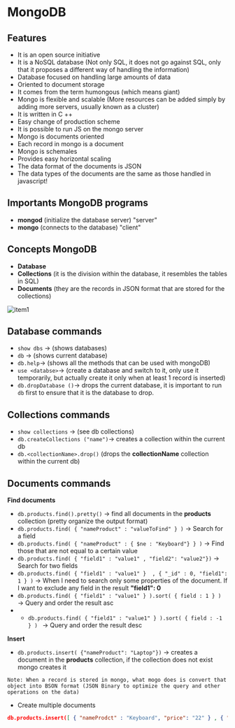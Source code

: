 # MongoDB

## Features

- It is an open source initiative
- It is a NoSQL database (Not only SQL, it does not go against SQL, only that it proposes a different way of handling the information)
- Database focused on handling large amounts of data
- Oriented to document storage
- It comes from the term humongous (which means giant)
- Mongo is flexible and scalable (More resources can be added simply by adding more servers, usually known as a cluster)
- It is written in C ++
- Easy change of production scheme
- It is possible to run JS on the mongo server
- Mongo is documents oriented
- Each record in mongo is a document
- Mongo is schemales
- Provides easy horizontal scaling
- The data format of the documents is JSON
- The data types of the documents are the same as those handled in javascript!

## Importants MongoDB programs

- **mongod** (initialize the database server) "server"
- **mongo** (connects to the database) "client"

## Concepts MongoDB
- **Database** 
- **Collections** (it is the division within the database, it resembles the tables in SQL)
- **Documents** (they are the records in JSON format that are stored for the collections)

![item1](https://user-images.githubusercontent.com/13514156/126917325-2a122652-5c40-41b1-8ba5-112496413c27.png)

## Database commands
- ```show dbs``` -> (shows databases)
- ```db``` -> (shows current database)
- ```db.help```-> (shows all the methods that can be used with mongoDB)
- ```use <databse>```-> (create a database and switch to it, only use it temporarily, but actually create it only when at least 1 record is inserted)
- ```db.dropDatabase ()```-> drops the current database, it is important to run ```db``` first to ensure that it is the database to drop.

## Collections commands
- ```show collections``` -> (see db collections)
- ```db.createCollections ("name")```-> creates a collection within the current db
- ```db.<collectionName>.drop()``` (drops the **collectionName** collection within the current db)

## Documents commands

**Find documents**
- ```db.products.find().pretty()``` -> find all documents in the **products** collection (pretty organize the output format)
- ```db.products.find( { "nameProduct" : "valueToFind" } )``` -> Search for a field
- ```db.products.find( { "nameProduct" : { $ne : "Keyboard"} } )``` -> Find those that are not equal to a certain value
- ```db.products.find( { "field1" : "value1" , "field2": "value2"})``` -> Search for two fields
- ```db.products.find( { "field1" : "value1" }  , { "_id" : 0, "field1": 1 } )``` -> When I need to search only some properties of the document. If I want to exclude any field in the result **"field1": 0** 
- ```db.products.find( { "field1" : "value1" } ).sort( { field : 1 } ) ``` -> Query and order the result asc
- - ```db.products.find( { "field1" : "value1" } ).sort( { field : -1 } ) ``` -> Query and order the result desc

**Insert**

- ```db.products.insert( {"nameProduct": "Laptop"})``` -> creates a document in the **products** collection, if the collection does not exist mongo creates it

```Note: When a record is stored in mongo, what mogo does is convert that object into BSON format (JSON Binary to optimize the query and other operations on the data)```

- Create multiple documents

```json
db.products.insert([ { "nameProdct" : "Keyboard", "price": "22"	} , { "nameProduct": "Laptop", "price": "200"	} ] )
```

